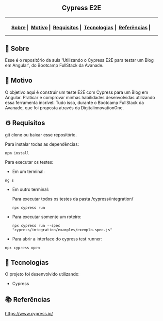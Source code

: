 <h2 align="center">Cypress E2E</h2>

___




<h3 align="center">
  <a href="#about">Sobre</a>&nbsp;|&nbsp;
  <a href="#reason">Motivo</a>&nbsp;|&nbsp;
  <a href="#requirements">Requisitos</a>&nbsp;|&nbsp;
  <a href="#technologies">Tecnologias</a>&nbsp;|&nbsp;
	<a href="#references">Referências</a>&nbsp;|&nbsp;
</h3>

___


<h2 id="about">🔎 Sobre</h2>

Esse é o repositório da aula 'Utilizando o Cypress E2E para testar um Blog em Angular', do Bootcamp FullStack da Avanade.

<h2 id="reason">🎯 Motivo</h2>
O objetivo aqui é construir um teste E2E com Cypress para um Blog em Angular. Praticar e comprovar minhas habilidades desenvolvidas utilizando essa ferramenta incrível. Tudo isso, durante o Bootcamp FullStack da Avanade, que foi proposta através da DigitalinnovationOne.

<h2 id="requirements">⚙ Requisitos</h2>

git clone ou baixar esse repositório.

Para instalar todas as dependências:
```
npm install
```

Para executar os testes:
- Em um terminal:
```
ng s
```
- Em outro terminal:
    
    Para executar todos os testes da pasta /cypress/integration/ 
    ```
    npx cypress run
    ```
- Para executar somente um roteiro:
    ```
    npx cypress run --spec "cypress/integration/examples/exemplo.spec.js"
    ```
- Para abrir a interface do cypress test runner:
```
npx cypress open
```

<h2 id="technologies">🚀 Tecnologias</h2>

O projeto foi desenvolvido utilizando:

- Cypress


<h2 id="references">📚 Referências</h2>

https://www.cypress.io/

